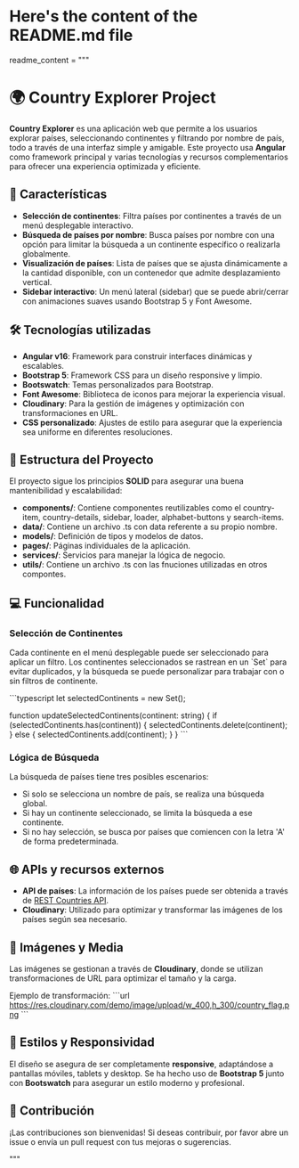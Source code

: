 # Here's the content of the README.md file

readme_content = """
# 🌍 Country Explorer Project

**Country Explorer** es una aplicación web que permite a los usuarios explorar países, seleccionando continentes y filtrando por nombre de país, todo a través de una interfaz simple y amigable. Este proyecto usa **Angular** como framework principal y varias tecnologías y recursos complementarios para ofrecer una experiencia optimizada y eficiente.

## 🚀 Características

- **Selección de continentes**: Filtra países por continentes a través de un menú desplegable interactivo.
- **Búsqueda de países por nombre**: Busca países por nombre con una opción para limitar la búsqueda a un continente específico o realizarla globalmente.
- **Visualización de países**: Lista de países que se ajusta dinámicamente a la cantidad disponible, con un contenedor que admite desplazamiento vertical.
- **Sidebar interactivo**: Un menú lateral (sidebar) que se puede abrir/cerrar con animaciones suaves usando Bootstrap 5 y Font Awesome.

## 🛠️ Tecnologías utilizadas

- **Angular v16**: Framework para construir interfaces dinámicas y escalables.
- **Bootstrap 5**: Framework CSS para un diseño responsive y limpio.
- **Bootswatch**: Temas personalizados para Bootstrap.
- **Font Awesome**: Biblioteca de iconos para mejorar la experiencia visual.
- **Cloudinary**: Para la gestión de imágenes y optimización con transformaciones en URL.
- **CSS personalizado**: Ajustes de estilo para asegurar que la experiencia sea uniforme en diferentes resoluciones.

## 📂 Estructura del Proyecto

El proyecto sigue los principios **SOLID** para asegurar una buena mantenibilidad y escalabilidad:

- **components/**: Contiene componentes reutilizables como el country-item, country-details, sidebar, loader, alphabet-buttons y search-items.
- **data/**: Contiene un archivo .ts con data referente a su propio nombre.
- **models/**: Definición de tipos y modelos de datos.
- **pages/**: Páginas individuales de la aplicación.
- **services/**: Servicios para manejar la lógica de negocio.
- **utils/**: Contiene un archivo .ts con las fnuciones utilizadas en otros compontes.


## 💻 Funcionalidad

### Selección de Continentes
Cada continente en el menú desplegable puede ser seleccionado para aplicar un filtro. Los continentes seleccionados se rastrean en un \`Set\` para evitar duplicados, y la búsqueda se puede personalizar para trabajar con o sin filtros de continente.

\`\`\`typescript
let selectedContinents = new Set<string>();

function updateSelectedContinents(continent: string) {
  if (selectedContinents.has(continent)) {
    selectedContinents.delete(continent);
  } else {
    selectedContinents.add(continent);
  }
}
\`\`\`

### Lógica de Búsqueda
La búsqueda de países tiene tres posibles escenarios:
- Si solo se selecciona un nombre de país, se realiza una búsqueda global.
- Si hay un continente seleccionado, se limita la búsqueda a ese continente.
- Si no hay selección, se busca por países que comiencen con la letra 'A' de forma predeterminada.

## 🌐 APIs y recursos externos

- **API de países**: La información de los países puede ser obtenida a través de [REST Countries API](https://countries.trevorblades.com/).
- **Cloudinary**: Utilizado para optimizar y transformar las imágenes de los países según sea necesario.

## 📸 Imágenes y Media
Las imágenes se gestionan a través de **Cloudinary**, donde se utilizan transformaciones de URL para optimizar el tamaño y la carga.

Ejemplo de transformación:
\`\`\`url
https://res.cloudinary.com/demo/image/upload/w_400,h_300/country_flag.png
\`\`\`

## 🎨 Estilos y Responsividad

El diseño se asegura de ser completamente **responsive**, adaptándose a pantallas móviles, tablets y desktop. Se ha hecho uso de **Bootstrap 5** junto con **Bootswatch** para asegurar un estilo moderno y profesional.

## 🤝 Contribución

¡Las contribuciones son bienvenidas! Si deseas contribuir, por favor abre un issue o envía un pull request con tus mejoras o sugerencias.

"""
